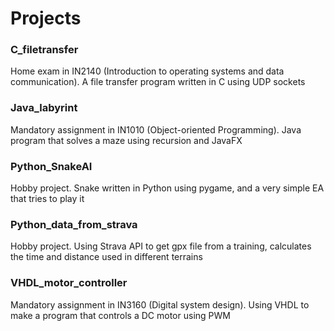# Projects
### C_filetransfer
Home exam in IN2140 (Introduction to operating systems and data communication). A file transfer program written in C using UDP sockets
### Java_labyrint
Mandatory assignment in IN1010 (Object-oriented Programming). Java program that solves a maze using recursion and JavaFX
### Python_SnakeAI
Hobby project. Snake written in Python using pygame, and a very simple EA that tries to play it
### Python_data_from_strava
Hobby project. Using Strava API to get gpx file from a training, calculates the time and distance used in different terrains 
### VHDL_motor_controller
Mandatory assignment in IN3160 (Digital system design). Using VHDL to make a program that controls a DC motor using PWM
